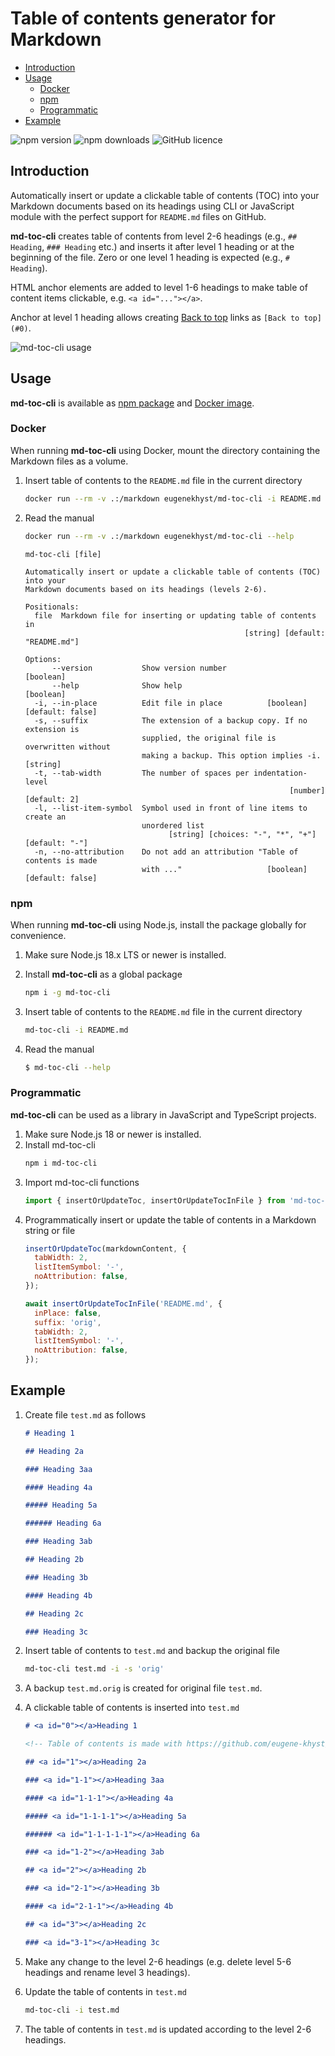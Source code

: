 # <a id="0"></a>Table of contents generator for Markdown

- [Introduction](#1)
- [Usage](#2)
  - [Docker](#2-1)
  - [npm](#2-2)
  - [Programmatic](#2-3)
- [Example](#3)

<!-- Table of contents is made with https://github.com/eugene-khyst/md-toc-cli -->

![npm version](https://img.shields.io/npm/v/md-toc-cli)
![npm downloads](https://img.shields.io/npm/dt/md-toc-cli)
![GitHub licence](https://img.shields.io/github/license/eugene-khyst/md-toc-cli)

## <a id="1"></a>Introduction

Automatically insert or update a clickable table of contents (TOC) into your Markdown documents based on its headings using CLI or JavaScript module with the perfect support for `README.md` files on GitHub.

**md-toc-cli** creates table of contents from level 2-6 headings (e.g., `## Heading`, `### Heading` etc.) and inserts it after level 1 heading or at the beginning of the file.
Zero or one level 1 heading is expected (e.g., `# Heading`).

HTML anchor elements are added to level 1-6 headings to make table of content items clickable, e.g. `<a id="..."></a>`.

Anchor at level 1 heading allows creating [Back to top](#0) links as `[Back to top](#0)`.

![md-toc-cli usage](md-toc-cli.svg)

## <a id="2"></a>Usage

**md-toc-cli** is available as [npm package](https://www.npmjs.com/package/md-toc-cli) and [Docker image](https://hub.docker.com/r/eugenekhyst/md-toc-cli).

### <a id="2-1"></a>Docker

When running **md-toc-cli** using Docker, mount the directory containing the Markdown files as a volume.

1. Insert table of contents to the `README.md` file in the current directory
   ```bash
   docker run --rm -v .:/markdown eugenekhyst/md-toc-cli -i README.md
   ```
2. Read the manual

   ```bash
   docker run --rm -v .:/markdown eugenekhyst/md-toc-cli --help
   ```

   ```
   md-toc-cli [file]

   Automatically insert or update a clickable table of contents (TOC) into your
   Markdown documents based on its headings (levels 2-6).

   Positionals:
     file  Markdown file for inserting or updating table of contents in
                                                    [string] [default: "README.md"]

   Options:
         --version           Show version number                          [boolean]
         --help              Show help                                    [boolean]
     -i, --in-place          Edit file in place          [boolean] [default: false]
     -s, --suffix            The extension of a backup copy. If no extension is
                             supplied, the original file is overwritten without
                             making a backup. This option implies -i.      [string]
     -t, --tab-width         The number of spaces per indentation-level
                                                              [number] [default: 2]
     -l, --list-item-symbol  Symbol used in front of line items to create an
                             unordered list
                                   [string] [choices: "-", "*", "+"] [default: "-"]
     -n, --no-attribution    Do not add an attribution "Table of contents is made
                             with ..."                   [boolean] [default: false]
   ```

### <a id="2-2"></a>npm

When running **md-toc-cli** using Node.js, install the package globally for convenience.

1. Make sure Node.js 18.x LTS or newer is installed.
2. Install **md-toc-cli** as a global package
   ```bash
   npm i -g md-toc-cli
   ```
3. Insert table of contents to the `README.md` file in the current directory
   ```bash
   md-toc-cli -i README.md
   ```
4. Read the manual

   ```bash
   $ md-toc-cli --help
   ```

### <a id="2-3"></a>Programmatic

**md-toc-cli** can be used as a library in JavaScript and TypeScript projects.

1. Make sure Node.js 18 or newer is installed.
2. Install md-toc-cli
   ```bash
   npm i md-toc-cli
   ```
3. Import md-toc-cli functions
   ```javascript
   import { insertOrUpdateToc, insertOrUpdateTocInFile } from 'md-toc-cli';
   ```
4. Programmatically insert or update the table of contents in a Markdown string or file
   ```javascript
   insertOrUpdateToc(markdownContent, {
     tabWidth: 2,
     listItemSymbol: '-',
     noAttribution: false,
   });
   ```
   ```javascript
   await insertOrUpdateTocInFile('README.md', {
     inPlace: false,
     suffix: 'orig',
     tabWidth: 2,
     listItemSymbol: '-',
     noAttribution: false,
   });
   ```

## <a id="3"></a>Example

1. Create file `test.md` as follows

   ```markdown
   # Heading 1

   ## Heading 2a

   ### Heading 3aa

   #### Heading 4a

   ##### Heading 5a

   ###### Heading 6a

   ### Heading 3ab

   ## Heading 2b

   ### Heading 3b

   #### Heading 4b

   ## Heading 2c

   ### Heading 3c
   ```

2. Insert table of contents to `test.md` and backup the original file
   ```bash
   md-toc-cli test.md -i -s 'orig'
   ```
3. A backup `test.md.orig` is created for original file `test.md`.
4. A clickable table of contents is inserted into `test.md`

   ```markdown
   # <a id="0"></a>Heading 1

   <!-- Table of contents is made with https://github.com/eugene-khyst/md-toc-cli -->

   ## <a id="1"></a>Heading 2a

   ### <a id="1-1"></a>Heading 3aa

   #### <a id="1-1-1"></a>Heading 4a

   ##### <a id="1-1-1-1"></a>Heading 5a

   ###### <a id="1-1-1-1-1"></a>Heading 6a

   ### <a id="1-2"></a>Heading 3ab

   ## <a id="2"></a>Heading 2b

   ### <a id="2-1"></a>Heading 3b

   #### <a id="2-1-1"></a>Heading 4b

   ## <a id="3"></a>Heading 2c

   ### <a id="3-1"></a>Heading 3c
   ```

5. Make any change to the level 2-6 headings (e.g. delete level 5-6 headings and rename level 3 headings).
6. Update the table of contents in `test.md`
   ```bash
   md-toc-cli -i test.md
   ```
7. The table of contents in `test.md` is updated according to the level 2-6 headings.
